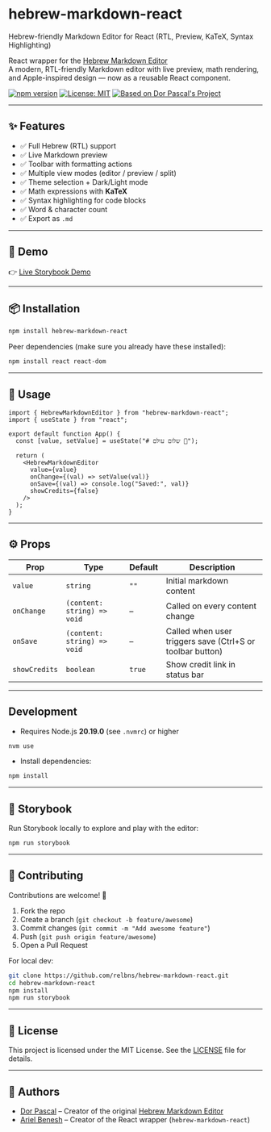 # hebrew-markdown-react
Hebrew-friendly Markdown Editor for React (RTL, Preview, KaTeX, Syntax Highlighting)

React wrapper for the [Hebrew Markdown Editor](https://github.com/Dor-sketch/hebrew-markdown)  
A modern, RTL-friendly Markdown editor with live preview, math rendering, and Apple-inspired design — now as a reusable React component.

[![npm version](https://img.shields.io/npm/v/hebrew-markdown-react.svg)](https://www.npmjs.com/package/hebrew-markdown-react)
[![License: MIT](https://img.shields.io/badge/License-MIT-blue.svg)](https://opensource.org/licenses/MIT)
[![Based on Dor Pascal's Project](https://img.shields.io/badge/Based%20on-Hebrew%20Markdown%20Editor-blueviolet)](https://github.com/Dor-sketch/hebrew-markdown)

---

## ✨ Features

- ✅ Full Hebrew (RTL) support
- ✅ Live Markdown preview
- ✅ Toolbar with formatting actions
- ✅ Multiple view modes (editor / preview / split)
- ✅ Theme selection + Dark/Light mode
- ✅ Math expressions with **KaTeX**
- ✅ Syntax highlighting for code blocks
- ✅ Word & character count
- ✅ Export as `.md`

---

## 🔗 Demo

👉 [Live Storybook Demo](https://relbns.github.io/hebrew-markdown-react/)

---

## 📦 Installation

```bash
npm install hebrew-markdown-react
```

Peer dependencies (make sure you already have these installed):

```bash
npm install react react-dom
```

---

## 🚀 Usage

```tsx
import { HebrewMarkdownEditor } from "hebrew-markdown-react";
import { useState } from "react";

export default function App() {
  const [value, setValue] = useState("# שלום עולם 👋");

  return (
    <HebrewMarkdownEditor
      value={value}
      onChange={(val) => setValue(val)}
      onSave={(val) => console.log("Saved:", val)}
      showCredits={false}
    />
  );
}
```

---

## ⚙️ Props

| Prop | Type | Default | Description |
|------|------|---------|-------------|
| `value` | `string` | `""` | Initial markdown content |
| `onChange` | `(content: string) => void` | – | Called on every content change |
| `onSave` | `(content: string) => void` | – | Called when user triggers save (Ctrl+S or toolbar button) |
| `showCredits` | `boolean` | `true` | Show credit link in status bar |

---

## Development

- Requires Node.js **20.19.0** (see `.nvmrc`) or higher
```bash
nvm use
```

- Install dependencies:
```bash
npm install
```

---

## 📖 Storybook

Run Storybook locally to explore and play with the editor:

```bash
npm run storybook
```

---

## 🤝 Contributing

Contributions are welcome! 🚀

1. Fork the repo  
2. Create a branch (`git checkout -b feature/awesome`)  
3. Commit changes (`git commit -m "Add awesome feature"`)  
4. Push (`git push origin feature/awesome`)  
5. Open a Pull Request

For local dev:

```bash
git clone https://github.com/relbns/hebrew-markdown-react.git
cd hebrew-markdown-react
npm install
npm run storybook
```
---

## 📃 License

This project is licensed under the MIT License.
See the [LICENSE](LICENSE) file for details.

---

## 👤 Authors

* [Dor Pascal](https://dorpascal.com) – Creator of the original [Hebrew Markdown Editor](https://github.com/Dor-sketch/hebrew-markdown)
* [Ariel Benesh](https://github.com/relbns) – Creator of the React wrapper (`hebrew-markdown-react`)
